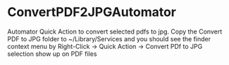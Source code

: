# ConvertPDF2JPGAutomator
Automator Quick Action to convert selected pdfs to jpg.
Copy the Convert PDF to JPG folder to ~/Library/Services and you should see the finder context menu by Right-Click -> Quick Action -> Convert PDf to JPG selection show up on PDF files
